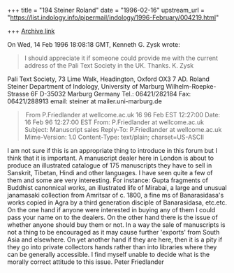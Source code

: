 +++
title = "194 Steiner Roland"
date = "1996-02-16"
upstream_url = "https://list.indology.info/pipermail/indology/1996-February/004219.html"

+++
[Archive link](https://list.indology.info/pipermail/indology/1996-February/004219.html)

On Wed, 14 Feb 1996 18:08:18 GMT, Kenneth G. Zysk wrote:

>
>I should appreciate it if someone could provide me with the current 
>address of the Pali Text Society in the UK. Thanks. K. Zysk

Pali Text Society,
73 Lime Walk,
Headington,
Oxford OX3 7 AD.
Roland Steiner
Department of Indology, University of Marburg
Wilhelm-Roepke-Strasse 6F
D-35032 Marburg
Germany
Tel.: 06421/282184
Fax: 06421/288913
email: steiner at mailer.uni-marburg.de


> From P.Friedlander at wellcome.ac.uk 16 96 Feb EST 12:27:00
Date: 16 Feb 96 12:27:00 EST
From: P.Friedlander at wellcome.ac.uk
Subject: Manuscript sales
Reply-To: P.Friedlander at wellcome.ac.uk
Mime-Version: 1.0
Content-Type: text/plain; charset=US-ASCII

I am not sure if this is an appropriate thing to introduce in this forum but 
I think that it is important.
A manuscript dealer here in London is about to produce an illustrated 
catalogue of 175 manuscripts they have to sell in Sanskrit, Tibetan, Hindi 
and other languages. I have seen quite a few of them and some are very 
interesting. For instance: Gupta fragments of Buddhist canonnical works, an 
illustrated life of Mirabai, a large and unusual janamasaki collection from 
Amritsar of c. 1800, a fine ms of Banarasidasa's works copied in Agra by a 
third generation disciple of Banarasidasa, etc.etc.
On the one hand if anyone were interested in buying any of them I could pass 
your name on to the dealers.
On the other hand there is the issue of whether anyone should buy them or 
not. In a way the sale of manuscripts is not a thing to be encouraged as it 
may cause further 'exports' from South Asia and elsewhere.
On yet another hand if they are here, then it is a pity if they go into 
private collectors hands rather than into libraries where they can be 
generally accessible.
I find myself unable to decide what is the morally correct attitude to this 
issue.
Peter Friedlander




